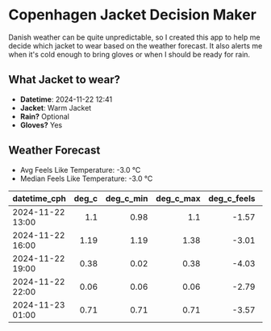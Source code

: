 
# Copenhagen Jacket Decision Maker

Danish weather can be quite unpredictable, so I created this app to help me decide which jacket to wear based on the weather forecast. 
It also alerts me when it's cold enough to bring gloves or when I should be ready for rain.

## What Jacket to wear?

- **Datetime**: 2024-11-22 12:41
- **Jacket**: Warm Jacket
- **Rain?** Optional
- **Gloves?** Yes

## Weather Forecast
- Avg Feels Like Temperature: -3.0 °C
- Median Feels Like Temperature: -3.0 °C

| datetime_cph     |   deg_c |   deg_c_min |   deg_c_max |   deg_c_feels | weather   | wind   | rain   |
|:-----------------|--------:|------------:|------------:|--------------:|:----------|:-------|:-------|
| 2024-11-22 13:00 |    1.1  |        0.98 |        1.1  |         -1.57 | Snow      | Low    | None   |
| 2024-11-22 16:00 |    1.19 |        1.19 |        1.38 |         -3.01 | Rain      | Low    | Low    |
| 2024-11-22 19:00 |    0.38 |        0.02 |        0.38 |         -4.03 | Snow      | Low    | None   |
| 2024-11-22 22:00 |    0.06 |        0.06 |        0.06 |         -2.79 | Clouds    | Low    | None   |
| 2024-11-23 01:00 |    0.71 |        0.71 |        0.71 |         -3.57 | Clouds    | Low    | None   |
        